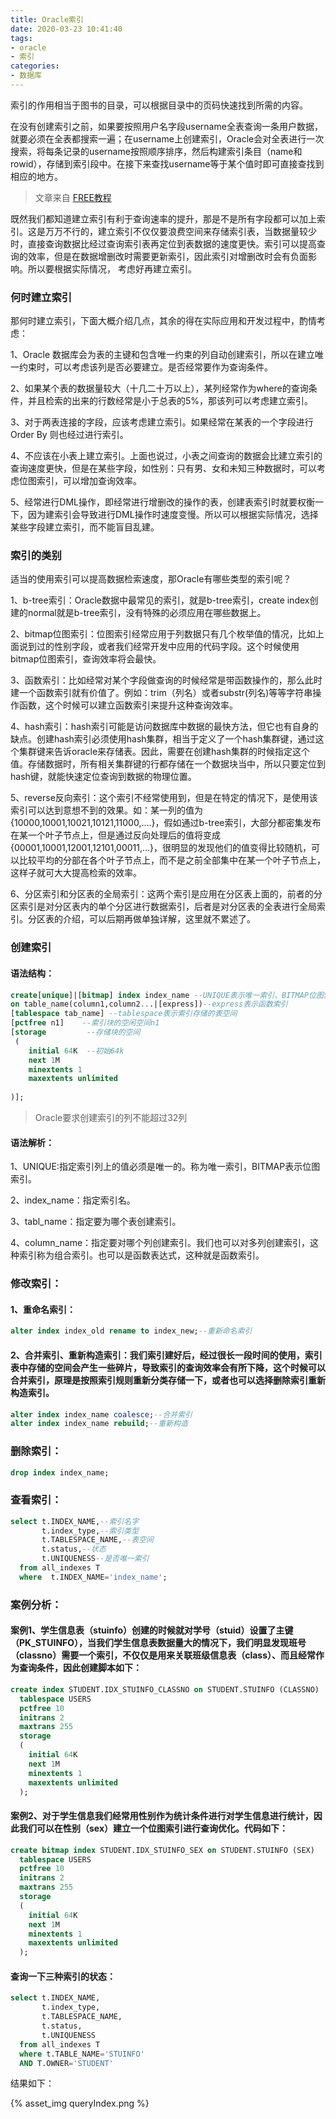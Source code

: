 ```yaml
---
title: Oracle索引
date: 2020-03-23 10:41:40
tags:
- oracle
- 索引
categories:
- 数据库
---
```


索引的作用相当于图书的目录，可以根据目录中的页码快速找到所需的内容。 

在没有创建索引之前，如果要按照用户名字段username全表查询一条用户数据，就要必须在全表都搜索一遍；在username上创建索引，Oracle会对全表进行一次搜索，将每条记录的username按照顺序排序，然后构建索引条目（name和rowid），存储到索引段中。在接下来查找username等于某个值时即可直接查找到相应的地方。

<!-- more -->

> 文章来自 [FREE教程](https://www.oraclejsq.com/article/010100478.html)

既然我们都知道建立索引有利于查询速率的提升，那是不是所有字段都可以加上索引。这是万万不行的，建立索引不仅仅要浪费空间来存储索引表，当数据量较少时，直接查询数据比经过查询索引表再定位到表数据的速度更快。索引可以提高查询的效率，但是在数据增删改时需要更新索引，因此索引对增删改时会有负面影响。所以要根据实际情况， 考虑好再建立索引。

### 何时建立索引

那何时建立索引，下面大概介绍几点，其余的得在实际应用和开发过程中，酌情考虑：

1、Oracle 数据库会为表的主键和包含唯一约束的列自动创建索引，所以在建立唯一约束时，可以考虑该列是否必要建立。是否经常要作为查询条件。

2、如果某个表的数据量较大（十几二十万以上），某列经常作为where的查询条件，并且检索的出来的行数经常是小于总表的5%，那该列可以考虑建立索引。

3、对于两表连接的字段，应该考虑建立索引。如果经常在某表的一个字段进行Order By 则也经过进行索引。

4、不应该在小表上建立索引。上面也说过，小表之间查询的数据会比建立索引的查询速度更快，但是在某些字段，如性别：只有男、女和未知三种数据时，可以考虑位图索引，可以增加查询效率。

5、经常进行DML操作，即经常进行增删改的操作的表，创建表索引时就要权衡一下，因为建索引会导致进行DML操作时速度变慢。所以可以根据实际情况，选择某些字段建立索引，而不能盲目乱建。

### 索引的类别

适当的使用索引可以提高数据检索速度，那Oracle有哪些类型的索引呢？

1、b-tree索引：Oracle数据中最常见的索引，就是b-tree索引，create index创建的normal就是b-tree索引，没有特殊的必须应用在哪些数据上。

2、bitmap位图索引：位图索引经常应用于列数据只有几个枚举值的情况，比如上面说到过的性别字段，或者我们经常开发中应用的代码字段。这个时候使用bitmap位图索引，查询效率将会最快。

3、函数索引：比如经常对某个字段做查询的时候经常是带函数操作的，那么此时建一个函数索引就有价值了。例如：trim（列名）或者substr(列名)等等字符串操作函数，这个时候可以建立函数索引来提升这种查询效率。

4、hash索引：hash索引可能是访问数据库中数据的最快方法，但它也有自身的缺点。创建hash索引必须使用hash集群，相当于定义了一个hash集群键，通过这个集群键来告诉oracle来存储表。因此，需要在创建hash集群的时候指定这个值。存储数据时，所有相关集群键的行都存储在一个数据块当中，所以只要定位到hash键，就能快速定位查询到数据的物理位置。

5、reverse反向索引：这个索引不经常使用到，但是在特定的情况下，是使用该索引可以达到意想不到的效果。如：某一列的值为{10000,10001,10021,10121,11000,....}，假如通过b-tree索引，大部分都密集发布在某一个叶子节点上，但是通过反向处理后的值将变成{00001,10001,12001,12101,00011,...}，很明显的发现他们的值变得比较随机，可以比较平均的分部在各个叶子节点上，而不是之前全部集中在某一个叶子节点上，这样子就可大大提高检索的效率。

6、分区索引和分区表的全局索引：这两个索引是应用在分区表上面的，前者的分区索引是对分区表内的单个分区进行数据索引，后者是对分区表的全表进行全局索引。分区表的介绍，可以后期再做单独详解，这里就不累述了。

### 创建索引

#### 语法结构：

```sql
create[unique]|[bitmap] index index_name --UNIQUE表示唯一索引、BITMAP位图索引
on table_name(column1,column2...|[express])--express表示函数索引
[tablespace tab_name] --tablespace表示索引存储的表空间
[pctfree n1]    --索引块的空闲空间n1
[storage         --存储块的空间
 (
    initial 64K  --初始64k
    next 1M
    minextents 1
    maxextents unlimited
 
)];
```

> Oracle要求创建索引的列不能超过32列

#### 语法解析：

1、UNIQUE:指定索引列上的值必须是唯一的。称为唯一索引，BITMAP表示位图索引。

2、index_name：指定索引名。

3、tabl_name：指定要为哪个表创建索引。

4、column_name：指定要对哪个列创建索引。我们也可以对多列创建索引，这种索引称为组合索引。也可以是函数表达式，这种就是函数索引。


### 修改索引：

#### 1、重命名索引：
```sql
alter index index_old rename to index_new;--重新命名索引
```

#### 2、合并索引、重新构造索引：我们索引建好后，经过很长一段时间的使用，索引表中存储的空间会产生一些碎片，导致索引的查询效率会有所下降，这个时候可以合并索引，原理是按照索引规则重新分类存储一下，或者也可以选择删除索引重新构造索引。

```sql
alter index index_name coalesce;--合并索引
alter index index_name rebuild;--重新构造
```

### 删除索引：

```sql
drop index index_name;
```

### 查看索引：

```sql
select t.INDEX_NAME,--索引名字
       t.index_type,--索引类型
       t.TABLESPACE_NAME,--表空间
       t.status,--状态
       t.UNIQUENESS--是否唯一索引
  from all_indexes T 
  where  t.INDEX_NAME='index_name';
```

### 案例分析：

#### 案例1、学生信息表（stuinfo）创建的时候就对学号（stuid）设置了主键（PK_STUINFO），当我们学生信息表数据量大的情况下，我们明显发现班号（classno）需要一个索引，不仅仅是用来关联班级信息表（class）、而且经常作为查询条件，因此创建脚本如下：

```sql
create index STUDENT.IDX_STUINFO_CLASSNO on STUDENT.STUINFO (CLASSNO)
  tablespace USERS
  pctfree 10
  initrans 2
  maxtrans 255
  storage
  (
    initial 64K
    next 1M
    minextents 1
    maxextents unlimited
  );
```

#### 案例2、对于学生信息我们经常用性别作为统计条件进行对学生信息进行统计，因此我们可以在性别（sex）建立一个位图索引进行查询优化。代码如下：

```sql
create bitmap index STUDENT.IDX_STUINFO_SEX on STUDENT.STUINFO (SEX)
  tablespace USERS
  pctfree 10
  initrans 2
  maxtrans 255
  storage
  (
    initial 64K
    next 1M
    minextents 1
    maxextents unlimited
  );
```

#### 查询一下三种索引的状态：

```sql
select t.INDEX_NAME,
       t.index_type,
       t.TABLESPACE_NAME,
       t.status,
       t.UNIQUENESS
  from all_indexes T
  where t.TABLE_NAME='STUINFO'
  AND T.OWNER='STUDENT'
```

结果如下：

{% asset_img queryIndex.png %}
